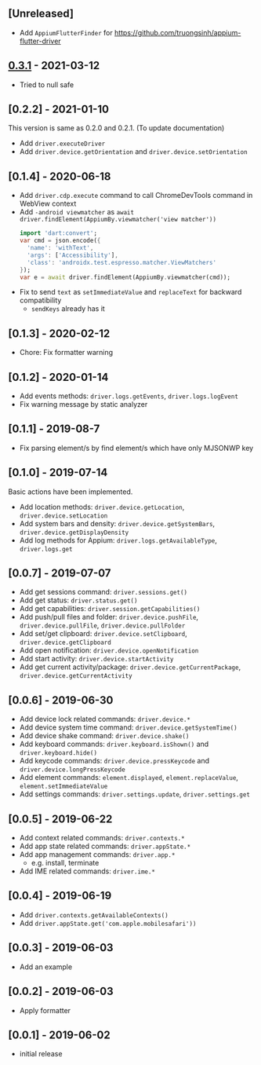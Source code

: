 ## [Unreleased]
- Add `AppiumFlutterFinder` for https://github.com/truongsinh/appium-flutter-driver

## [0.3.1](0.3.0) - 2021-03-12

- Tried to null safe

## [0.2.2] - 2021-01-10

This version is same as 0.2.0 and 0.2.1. (To update documentation)

- Add `driver.executeDriver`
- Add `driver.device.getOrientation` and `driver.device.setOrientation`

## [0.1.4] - 2020-06-18

- Add `driver.cdp.execute` command to call ChromeDevTools command in WebView context
- Add `-android viewmatcher` as `await driver.findElement(AppiumBy.viewmatcher('view matcher'))`
    ```dart
    import 'dart:convert';
    var cmd = json.encode({
      'name': 'withText',
      'args': ['Accessibility'],
      'class': 'androidx.test.espresso.matcher.ViewMatchers'
    });
    var e = await driver.findElement(AppiumBy.viewmatcher(cmd));
    ```
- Fix to send `text` as `setImmediateValue` and `replaceText` for backward compatibility
    - `sendKeys` already has it
  

## [0.1.3] - 2020-02-12

- Chore: Fix formatter warning

## [0.1.2] - 2020-01-14

- Add events methods: `driver.logs.getEvents`, `driver.logs.logEvent`
- Fix warning message by static analyzer

## [0.1.1] - 2019-08-7

- Fix parsing element/s by find element/s which have only MJSONWP key 

## [0.1.0] - 2019-07-14

Basic actions have been implemented.

- Add location methods: `driver.device.getLocation`, `driver.device.setLocation`
- Add system bars and density: `driver.device.getSystemBars`, `driver.device.getDisplayDensity`
- Add log methods for Appium: `driver.logs.getAvailableType`, `driver.logs.get`

## [0.0.7] - 2019-07-07
- Add get sessions command: `driver.sessions.get()`
- Add get status: `driver.status.get()`
- Add get capabilities: `driver.session.getCapabilities()`
- Add push/pull files and folder: `driver.device.pushFile`, `driver.device.pullFile`, `driver.device.pullFolder`
- Add set/get clipboard: `driver.device.setClipboard`, `driver.device.getClipboard`
- Add open notification: `driver.device.openNotification`
- Add start activity: `driver.device.startActivity`
- Add get current activity/package: `driver.device.getCurrentPackage`, `driver.device.getCurrentActivity`
    
## [0.0.6] - 2019-06-30
- Add device lock related commands: `driver.device.*`
- Add device system time command: `driver.device.getSystemTime()`
- Add device shake command: `driver.device.shake()`
- Add keyboard commands: `driver.keyboard.isShown()` and `driver.keyboard.hide()`
- Add keycode commands: `driver.device.pressKeycode` and `driver.device.longPressKeycode`
- Add element commands: `element.displayed`, `element.replaceValue`, `element.setImmediateValue`
- Add settings commands: `driver.settings.update`, `driver.settings.get`

## [0.0.5] - 2019-06-22
- Add context related commands: `driver.contexts.*`
- Add app state related commands: `driver.appState.*`
- Add app management commands: `driver.app.*`
    - e.g. install, terminate
- Add IME related commands: `driver.ime.*`

## [0.0.4] - 2019-06-19

- Add `driver.contexts.getAvailableContexts()`
- Add `driver.appState.get('com.apple.mobilesafari'))`

## [0.0.3] - 2019-06-03

- Add an example

## [0.0.2] - 2019-06-03

- Apply formatter

## [0.0.1] - 2019-06-02

- initial release
